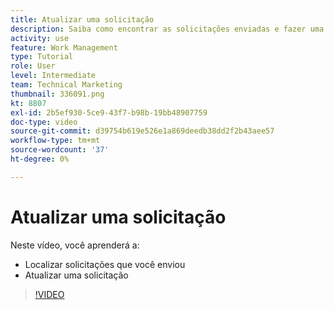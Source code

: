 ```yaml
---
title: Atualizar uma solicitação
description: Saiba como encontrar as solicitações enviadas e fazer uma atualização nessas solicitações no [!DNL  Workfront].
activity: use
feature: Work Management
type: Tutorial
role: User
level: Intermediate
team: Technical Marketing
thumbnail: 336091.png
kt: 8807
exl-id: 2b5ef930-5ce9-43f7-b98b-19bb48907759
doc-type: video
source-git-commit: d39754b619e526e1a869deedb38dd2f2b43aee57
workflow-type: tm+mt
source-wordcount: '37'
ht-degree: 0%

---
```


# Atualizar uma solicitação

Neste vídeo, você aprenderá a:

* Localizar solicitações que você enviou
* Atualizar uma solicitação

>[!VIDEO](https://video.tv.adobe.com/v/336091/?quality=12)
